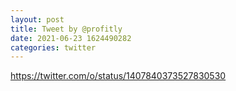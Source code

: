 ```yaml
--- 
layout: post 
title: Tweet by @profitly 
date: 2021-06-23 1624490282 
categories: twitter 
--- 
```

https://twitter.com/o/status/1407840373527830530